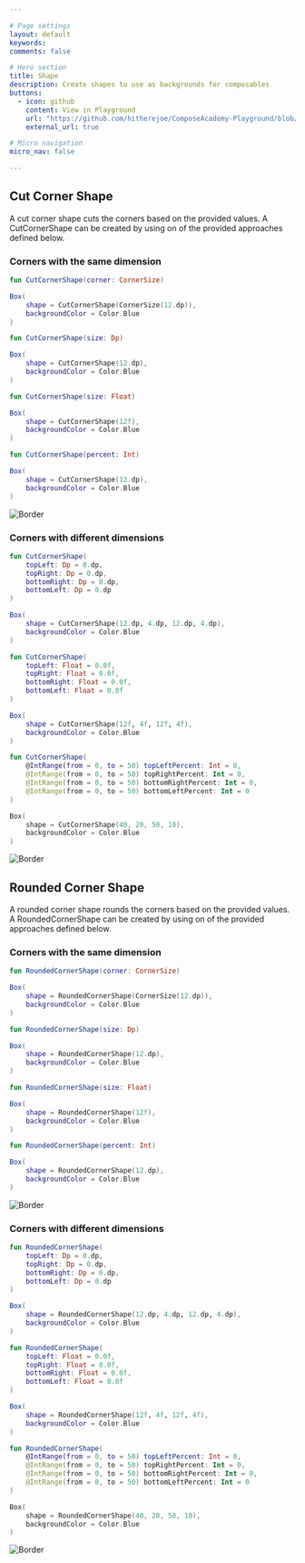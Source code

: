 ```yaml
---

# Page settings
layout: default
keywords:
comments: false

# Hero section
title: Shape
description: Create shapes to use as backgrounds for composables
buttons:
  - icon: github
    content: View in Playground
    url: "https://github.com/hitherejoe/ComposeAcademy-Playground/blob/master/app/src/main/java/co/joebirch/composeplayground/foundation/shape.kt"
    external_url: true

# Micro navigation
micro_nav: false

---
```


## Cut Corner Shape

A cut corner shape cuts the corners based on the provided values. A CutCornerShape can be created by using on of the provided approaches defined below. 

### Corners with the same dimension

```kotlin
fun CutCornerShape(corner: CornerSize)

Box(
    shape = CutCornerShape(CornerSize(12.dp)),
    backgroundColor = Color.Blue
)

fun CutCornerShape(size: Dp)

Box(
    shape = CutCornerShape(12.dp),
    backgroundColor = Color.Blue
)

fun CutCornerShape(size: Float)

Box(
    shape = CutCornerShape(12f),
    backgroundColor = Color.Blue
)

fun CutCornerShape(percent: Int)

Box(
    shape = CutCornerShape(12.dp),
    backgroundColor = Color.Blue
)
```

![Border](/academy/foundation/media/cut_corner_shape.png)

### Corners with different dimensions

```kotlin
fun CutCornerShape(
    topLeft: Dp = 0.dp,
    topRight: Dp = 0.dp,
    bottomRight: Dp = 0.dp,
    bottomLeft: Dp = 0.dp
)

Box(
    shape = CutCornerShape(12.dp, 4.dp, 12.dp, 4.dp),
    backgroundColor = Color.Blue
)

fun CutCornerShape(
    topLeft: Float = 0.0f,
    topRight: Float = 0.0f,
    bottomRight: Float = 0.0f,
    bottomLeft: Float = 0.0f
)

Box(
    shape = CutCornerShape(12f, 4f, 12f, 4f),
    backgroundColor = Color.Blue
)

fun CutCornerShape(
    @IntRange(from = 0, to = 50) topLeftPercent: Int = 0,
    @IntRange(from = 0, to = 50) topRightPercent: Int = 0,
    @IntRange(from = 0, to = 50) bottomRightPercent: Int = 0,
    @IntRange(from = 0, to = 50) bottomLeftPercent: Int = 0
)

Box(
    shape = CutCornerShape(40, 20, 50, 10),
    backgroundColor = Color.Blue
)
```

![Border](/academy/foundation/media/cut_corner_shape_dimensions.png)

## Rounded Corner Shape

A rounded corner shape rounds the corners based on the provided values. A RoundedCornerShape can be created by using on of the provided approaches defined below. 

### Corners with the same dimension

```kotlin
fun RoundedCornerShape(corner: CornerSize)

Box(
    shape = RoundedCornerShape(CornerSize(12.dp)),
    backgroundColor = Color.Blue
)

fun RoundedCornerShape(size: Dp)

Box(
    shape = RoundedCornerShape(12.dp),
    backgroundColor = Color.Blue
)

fun RoundedCornerShape(size: Float)

Box(
    shape = RoundedCornerShape(12f),
    backgroundColor = Color.Blue
)

fun RoundedCornerShape(percent: Int)

Box(
    shape = RoundedCornerShape(12.dp),
    backgroundColor = Color.Blue
)
```

![Border](/academy/foundation/media/rounded_corner_shape.png)

### Corners with different dimensions

```kotlin
fun RoundedCornerShape(
    topLeft: Dp = 0.dp,
    topRight: Dp = 0.dp,
    bottomRight: Dp = 0.dp,
    bottomLeft: Dp = 0.dp
)

Box(
    shape = RoundedCornerShape(12.dp, 4.dp, 12.dp, 4.dp),
    backgroundColor = Color.Blue
)

fun RoundedCornerShape(
    topLeft: Float = 0.0f,
    topRight: Float = 0.0f,
    bottomRight: Float = 0.0f,
    bottomLeft: Float = 0.0f
)

Box(
    shape = RoundedCornerShape(12f, 4f, 12f, 4f),
    backgroundColor = Color.Blue
)

fun RoundedCornerShape(
    @IntRange(from = 0, to = 50) topLeftPercent: Int = 0,
    @IntRange(from = 0, to = 50) topRightPercent: Int = 0,
    @IntRange(from = 0, to = 50) bottomRightPercent: Int = 0,
    @IntRange(from = 0, to = 50) bottomLeftPercent: Int = 0
)

Box(
    shape = RoundedCornerShape(40, 20, 50, 10),
    backgroundColor = Color.Blue
)
```

![Border](/academy/foundation/media/rounded_corner_shape_dimensions.png)


